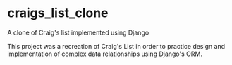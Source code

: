 # craigs_list_clone
A clone of Craig's list implemented using Django


This project was a recreation of Craig's List in order to practice design 
and implementation of complex data relationships using Django's ORM.

